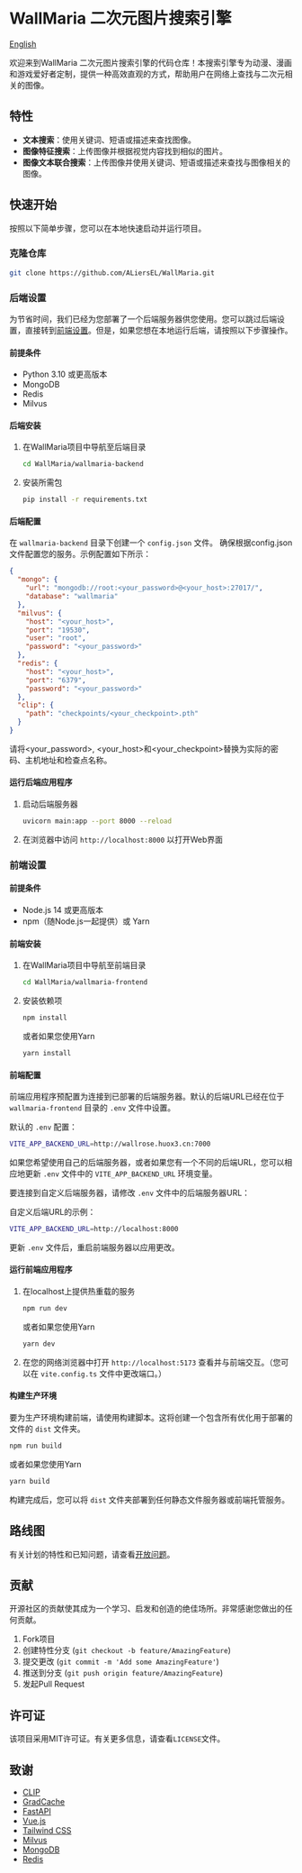 # WallMaria 二次元图片搜索引擎

[English](README.md)


欢迎来到WallMaria 二次元图片搜索引擎的代码仓库！本搜索引擎专为动漫、漫画和游戏爱好者定制，提供一种高效直观的方式，帮助用户在网络上查找与二次元相关的图像。

## 特性

- **文本搜索**：使用关键词、短语或描述来查找图像。
- **图像特征搜索**：上传图像并根据视觉内容找到相似的图片。
- **图像文本联合搜索**：上传图像并使用关键词、短语或描述来查找与图像相关的图像。

## 快速开始

按照以下简单步骤，您可以在本地快速启动并运行项目。

### 克隆仓库

```sh
git clone https://github.com/ALiersEL/WallMaria.git
```

### 后端设置

为节省时间，我们已经为您部署了一个后端服务器供您使用。您可以跳过后端设置，直接转到[前端设置](#前端设置)。但是，如果您想在本地运行后端，请按照以下步骤操作。

#### 前提条件

- Python 3.10 或更高版本
- MongoDB
- Redis
- Milvus

#### 后端安装

1. 在WallMaria项目中导航至后端目录
   ```sh
   cd WallMaria/wallmaria-backend
   ```
2. 安装所需包
   ```sh
   pip install -r requirements.txt
   ```

#### 后端配置

在 `wallmaria-backend` 目录下创建一个 `config.json` 文件。
确保根据config.json文件配置您的服务。示例配置如下所示：
```json
{
  "mongo": {
    "url": "mongodb://root:<your_password>@<your_host>:27017/",
    "database": "wallmaria"
  },
  "milvus": {
    "host": "<your_host>",
    "port": "19530",
    "user": "root",
    "password": "<your_password>"
  },
  "redis": {
    "host": "<your_host>",
    "port": "6379",
    "password": "<your_password>"
  },
  "clip": {
    "path": "checkpoints/<your_checkpoint>.pth"
  }
}
```
请将<your_password>, <your_host>和<your_checkpoint>替换为实际的密码、主机地址和检查点名称。

#### 运行后端应用程序

1. 启动后端服务器
   ```sh
   uvicorn main:app --port 8000 --reload
   ```
2. 在浏览器中访问 `http://localhost:8000` 以打开Web界面

### 前端设置

#### 前提条件

- Node.js 14 或更高版本
- npm（随Node.js一起提供）或 Yarn

#### 前端安装

1. 在WallMaria项目中导航至前端目录
   ```sh
   cd WallMaria/wallmaria-frontend
   ```
2. 安装依赖项
   ```sh
   npm install
   ```
   或者如果您使用Yarn
   ```sh
   yarn install
   ```

#### 前端配置

前端应用程序预配置为连接到已部署的后端服务器。默认的后端URL已经在位于 `wallmaria-frontend` 目录的 `.env` 文件中设置。

默认的 `.env` 配置：
```sh
VITE_APP_BACKEND_URL=http://wallrose.huox3.cn:7000
```

如果您希望使用自己的后端服务器，或者如果您有一个不同的后端URL，您可以相应地更新 `.env` 文件中的 `VITE_APP_BACKEND_URL` 环境变量。

要连接到自定义后端服务器，请修改 `.env` 文件中的后端服务器URL：

自定义后端URL的示例：
```sh
VITE_APP_BACKEND_URL=http://localhost:8000
```

更新 `.env` 文件后，重启前端服务器以应用更改。

#### 运行前端应用程序

1. 在localhost上提供热重载的服务
   ```sh
   npm run dev
   ```
   或者如果您使用Yarn
   ```sh
   yarn dev
   ```

2. 在您的网络浏览器中打开 `http://localhost:5173` 查看并与前端交互。（您可以在 `vite.config.ts` 文件中更改端口。）

#### 构建生产环境

要为生产环境构建前端，请使用构建脚本。这将创建一个包含所有优化用于部署的文件的 `dist` 文件夹。

```sh
npm run build
```
或者如果您使用Yarn
```sh
yarn build
```

构建完成后，您可以将 `dist` 文件夹部署到任何静态文件服务器或前端托管服务。

## 路线图

有关计划的特性和已知问题，请查看[开放问题](https://github.com/ALiersEL/WallMaria/issues)。

## 贡献

开源社区的贡献使其成为一个学习、启发和创造的绝佳场所。非常感谢您做出的任何贡献。

1. Fork项目
2. 创建特性分支 (`git checkout -b feature/AmazingFeature`)
3. 提交更改 (`git commit -m 'Add some AmazingFeature'`)
4. 推送到分支 (`git push origin feature/AmazingFeature`)
5. 发起Pull Request

## 许可证

该项目采用MIT许可证。有关更多信息，请查看`LICENSE`文件。

## 致谢

- [CLIP](https://github.com/openai/clip)
- [GradCache](https://github.com/luyug/GradCache)
- [FastAPI](https://fastapi.tiangolo.com/)
- [Vue.js](https://vuejs.org/)
- [Tailwind CSS](https://tailwindcss.com/)
- [Milvus](https://milvus.io/)
- [MongoDB](https://www.mongodb.com/)
- [Redis](https://redis.io/)
